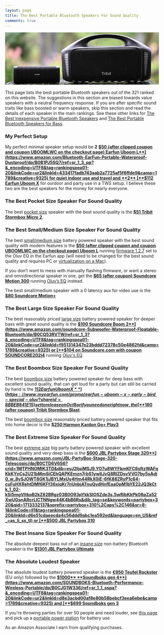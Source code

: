 ```yaml
---
layout: page
title: The Best Portable Bluetooth Speakers For Sound Quality
comments: true
---
```


![Earfun Uboom L and Tribit Stormbox Blast](/assets/img/uboomlblast.jpg)

This page lists the best portable Bluetooth speakers out of the 321 ranked on this website. The suggestions in this section are biased towards value speakers with a neutral frequency response. If you are after specific sound traits like bass boosted or warm speakers, skip this section and read the details of each speaker in the main rankings. See these other links for [The Best Inexpensive Portable Bluetooth Speakers](/top-recommended-inexpensive/) and [The Best Portable Bluetooth Speakers for Bass](/top-recommended-bass/). 

### My Perfect Setup

My perfect minimal speaker setup would be **2** [**$50 (after clipped coupon and coupon UBOOMLWC on the checkout page) Earfun Uboom L**](https://www.amazon.com/Bluetooth-EarFun-Portable-Waterproof-Dustproof/dp/B0B1PJ5SQ7/ref=sr_1_3_pp?&_encoding=UTF8&tag=rankingspea01-20&linkCode=ur2&linkId=433417fadb743aab2a7725af5f6ffde9&camp=1789&creative=9325) for quiet indoor use and travel and **2** [**$112 Earfun Uboom X**](https://www.myearfun.com/promo/earfun-uboom-x-early-bird-special-oluv?shareid=8BBEB841E15) for ourdoor and party use in a TWS setup. I believe these two are the best speakers for the money for nearly everyone.

### The Best Pocket Size Speaker For Sound Quality

The best [pocket size](/pocket-size/) speaker with the best sound quality is the [**$51 Tribit Stormbox Micro 2**](https://www.amazon.com/Tribit-StormBox-Portable-Speaker-Built/dp/B09Q59321N/ref=sr_1_1_sspa?&_encoding=UTF8&tag=rankingspea01-20&linkCode=ur2&linkId=137e8f0b9211bde7e1528468ba51ea8f&camp=1789&creative=9325). 

### The Best Small/Medium Size Speaker For Sound Quality

The best [small/medium size](/small-medium-size/) battery powered speaker with the best sound quality with modern features is the [**$50 (after clipped coupon and coupon UBOOMLWC on the checkout page) Uboom L**](https://www.amazon.com/Bluetooth-EarFun-Portable-Waterproof-Dustproof/dp/B0B1PJ5SQ7/ref=sr_1_3_pp?&_encoding=UTF8&tag=rankingspea01-20&linkCode=ur2&linkId=433417fadb743aab2a7725af5f6ffde9&camp=1789&creative=9325) running [firmware 1.2.7](https://drive.google.com/drive/folders/1jxg3eJFxHTtSu00NY3wqXOoDnMGqpO3c?usp=drive_link) set to the Oluv EQ in the Earfun app (will need to be changed for the best sound quality and requires PC or [virtualization on a Mac](https://www.reddit.com/r/Bluetooth_Speakers/comments/17slpcs/guide_downgrading_earfun_uboom_l_to_oluvs/)). 

If you don’t want to mess with manually flashing firmware, or want a stereo and omnidirectional speaker in one, get the [**$65 (after coupon) Soundcore Motion 300**](https://www.amazon.com/Soundcore-Bluetooth-SmartTune-Technology-Waterproof/dp/B0CDJWTWMB/ref=sr_1_1_sspa?crid=2A287XPADHB5P&amp;dib=eyJ2IjoiMSJ9.2puWcqlezR0yH_ZXqvJ7X-FGb_jYukvKJXw_hpTtoLiPCJhe5krIZSbzmNLeaHIXVNjDuQWasktAUWCwTL1gWREP-X_ACBFD3XsmJVBsdE5OOPo5q6WIFDFhsCUzalpT8RYQj0k3Q4D2eQtS_A6BvYa3i4W_Zd4_GZEfI_KPPIz40GDiLbChD-e2upIJ5wp4ic_HJlFC1M5f4JNrLmm0Swdc66_-GfU8ceWC6ZmOvdw.cB36bBEQa23F9l0veg9xhP3_g2pFHGDecMem-bp16u4&amp;dib_tag=se&amp;keywords=motion%252B300&amp;qid=1709590900&amp;sprefix=motion%252B300%252Caps%252C234&amp;sr=8-1-spons&amp;sp_csd=d2lkZ2V0TmFtZT1zcF9hdGY&amp;th=1&_encoding=UTF8&tag=rankingspea01-20&linkCode=ur2&linkId=14ae8fa4885f94bc37a64c7041022dac&camp=1789&creative=9325) running [Oluv’s EQ](https://www.patreon.com/oluvsone/shop/soundcore-motion-300-eq-settings-uboom-l-95778) instead. 

The best small/medium speaker with a 0 latency aux for video use is the [**$80 Soundcore Motion+**](https://www.amazon.com/Anker-Soundcore-Bluetooth-Customizable-Waterproof/dp/B07P39MLKH/ref=sr_1_3?&_encoding=UTF8&tag=rankingspea01-20&linkCode=ur2&linkId=69752640fc8844e1034f29371a3bd3c4&camp=1789&creative=9325)

### The Best Large Size Speaker For Sound Quality

The best reasonably priced [large size](/large-size/) battery powered speaker for deeper bass with great sound quality is the [**$100 Soundcore Boom 2**](https://www.amazon.com/soundcore-Subwoofer-Waterproof-Floatable-Bluetooth/dp/B0CQ53RVTW/ref=sr_1_3?&_encoding=UTF8&tag=rankingspea01-20&linkCode=ur2&linkId=f951314347e23bddd72378c50e4862fd&camp=1789&creative=9325) or [**$104 on Soundcore.com with coupon SOUNDCORE202i4**](https://soundcore.sjv.io/vNk6PW) running [Oluv's EQ](https://www.patreon.com/oluvsone/shop/anker-soundcore-boom-2-eq-settings-171292)

### The Best Boombox Size Speaker For Sound Quality

The best [boombox size](/boombox-size/) battery powered speaker for deep bass with excellent sound quality, that can get loud for a party but can still be carried by hand is the [**$112 Earfun Uboom X**](https://www.myearfun.com/promo/earfun-uboom-x-early-bird-special-oluv?shareid=8BBEB841E15) set to release on Oct 8 or if you need one right now, the [**$160 (after coupon) Tribit Stormbox Blast**](https://www.amazon.com/Tribit-StormBox-Blast-Portable-Speaker/dp/B09PMYTJD2/ref=sr_1_1_sspa?&_encoding=UTF8&tag=rankingspea01-20&linkCode=ur2&linkId=ce0a6d06fae6af4067a3009be52cbfe5&camp=1789&creative=9325).

The best [boombox size](/boombox-size/) reasonably priced battery powered speaker that fits into home decor is the [**$250 Harmon Kardon Go+ Play3**](https://www.amazon.com/Harman-Kardon-Go-Play-Black/dp/B0CF7LY4XZ/ref=sr_1_3?&_encoding=UTF8&tag=rankingspea01-20&linkCode=ur2&linkId=cf2de76a8229fbc52ee07a4e71c65c1b&camp=1789&creative=9325) 

### The Best Extreme Size Speaker For Sound Quality

The best [extreme size](/extreme-size/) big party battery powered speaker with excellent sound quality and very deep bass is the [**$600 JBL Partybox Stage 320**](https://www.amazon.com/JBL-PartyBox-Stage-320-Telescopic/dp/B0CTD6V6S6?crid=1MTPHNOMIK3TD&dib=eyJ2IjoiMSJ9.YO7u8WYFkmKFC6sftzWAFqKkKYnCs2U21bMmSiCEhQAPKEmzn7rbS1ywlIJvQ8RIZDsvVVO7by5sAdj0_w_8vSJOWT8GK1jJBYLMxUy4Hm44RkX0iE-6fK88ZRyP1c64-cuFuHXRehtDMf6KFf36xiqKr7nUnbjATnuQvdHnfEaaOpM1bYE22JQ3kCtk_1_02-kSi5mgVItkoB2kZ62BRgz03B0O93pYkkSlOSZde3s.5wRibKkPk08pZa52XwUGsnARcrLlCTNNgw44K4bB6Rs&dib_tag=se&keywords=partybox+320&qid=1713332137&sprefix=partybox+310%2Caps%2C146&sr=8-1&linkCode=ll1&tag=rankingspea01-20&linkId=d6e51cdaeecda4c56ddd9abc1ea592ed&language=en_US&ref_=as_li_ss_tl) or [**$500 JBL Partybox 310**](https://www.amazon.com/JBL-Partybox-310-Portable-Powerful/dp/B08HBG3M7M/ref=sr_1_3?&_encoding=UTF8&tag=rankingspea01-20&linkCode=ur2&linkId=8969a6af8d8f3c740dcf69fa2551b17c&camp=1789&creative=9325)

### The Best Insane Size Speaker For Sound Quality

The absolute deepest bass out of an [insane size](/insane-size/) non-battery Bluetooth speaker is the [**$1301 JBL Partybox Ultimate**](https://www.amazon.com/JBL-Partybox-Ultimate-Connectivity-Slashproof/dp/B0CFZMKYXH/ref=sr_1_3?&_encoding=UTF8&tag=rankingspea01-20&linkCode=ur2&linkId=5d6ef5cb2de9adba94b491ab60da98ac&camp=1789&creative=9325)

### The Absolute Loudest Speaker

The absolute loudest battery powered speaker is the [**€950 Teufel Rockster**](https://lu.teufelaudio.com/rockster-105575000) (EU only) followed by the [**$1000** **Soundboks gen 4**](https://www.amazon.com/SOUNDBOKS-Bluetooth-Performance-Wireless-Portable/dp/B0CJG1W336/ref=sr_1_1_sspa?&_encoding=UTF8&tag=rankingspea01-20&linkCode=ur2&linkId=d8e3acbd00af8e80b58bebcf3eea6ebe&camp=1789&creative=9325) and [**$699 Soundboks gen 3**](https://www.amazon.com/SOUNDBOKS-Gen-3-Bluetooth-Performance-Swappable/dp/B09MQRMDGP/ref=sr_1_1_sspa?&_encoding=UTF8&tag=rankingspea01-20&linkCode=ur2&linkId=7e2a38c44082a23ae208486255b43055&camp=1789&creative=9325) 

If you're throwing parties for over 50 people and need louder, see [this page](/portable-party-speakers/) and pick up a [portable power station](/portable-power-stations/) for battery use

As an Amazon Associate I earn from qualifying purchases.
